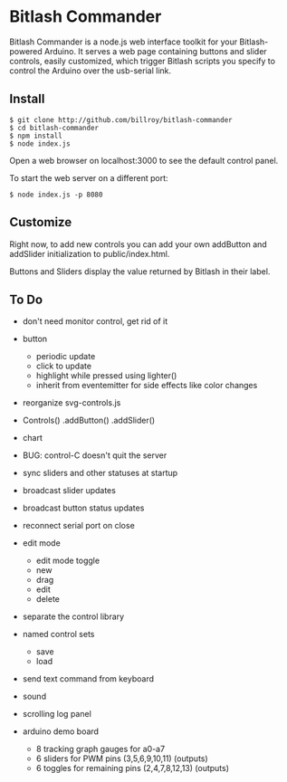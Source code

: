 # Bitlash Commander

Bitlash Commander is a node.js web interface toolkit for your Bitlash-powered Arduino.  It serves a web page containing buttons and slider controls, easily customized, which trigger Bitlash scripts you specify to control the Arduino over the usb-serial link.



## Install

	$ git clone http://github.com/billroy/bitlash-commander
	$ cd bitlash-commander
	$ npm install
	$ node index.js

Open a web browser on localhost:3000 to see the default control panel.

To start the web server on a different port:

	$ node index.js -p 8080

## Customize

Right now, to add new controls you can add your own addButton and addSlider initialization to public/index.html.

Buttons and Sliders display the value returned by Bitlash in their label.



## To Do

- don't need monitor control, get rid of it

- button
	- periodic update
	- click to update
	- highlight while pressed using lighter()
	- inherit from eventemitter for side effects like color changes

- reorganize svg-controls.js
- Controls()
	.addButton()
	.addSlider()

- chart
- BUG: control-C doesn't quit the server

- sync sliders and other statuses at startup
- broadcast slider updates
- broadcast button status updates
- reconnect serial port on close

- edit mode
	- edit mode toggle
	- new
	- drag
	- edit
	- delete

- separate the control library
- named control sets
	- save
	- load

- send text command from keyboard
- sound
- scrolling log panel

- arduino demo board
	- 8 tracking graph gauges for a0-a7
	- 6 sliders for PWM pins (3,5,6,9,10,11) (outputs)
	- 6 toggles for remaining pins (2,4,7,8,12,13) (outputs)

